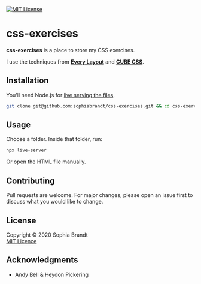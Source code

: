 [![MIT License][license-shield]][license-url]

# css-exercises

**css-exercises** is a place to store my CSS exercises.

I use the techniques from **[Every Layout][every]** and **[CUBE CSS][cube]**.

## Installation

You'll need Node.js for [live serving the files](https://www.npmjs.com/package/live-server).

```bash
git clone git@github.com:sophiabrandt/css-exercises.git && cd css-exercises
```

## Usage

Choose a folder. Inside that folder, run:

```bash
npx live-server
```

Or open the HTML file manually.

## Contributing

Pull requests are welcome. For major changes, please open an issue first to discuss what you would like to change.

## License

Copyright © 2020 Sophia Brandt  
[MIT Licence](LICENSE)

## Acknowledgments

- Andy Bell & Heydon Pickering

[license-shield]: https://img.shields.io/badge/License-MIT-green.svg?style=flat-square
[license-url]: https://github.com/sophiabrandt/css-exercises/blob/master/LICENSE
[cube]: https://piccalil.li/blog/cube-css/
[every]: https://every-layout.dev/
